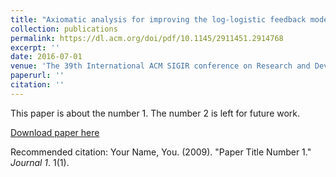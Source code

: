 ```yaml
---
title: "Axiomatic analysis for improving the log-logistic feedback model"
collection: publications
permalink: https://dl.acm.org/doi/pdf/10.1145/2911451.2914768
excerpt: ''
date: 2016-07-01
venue: 'The 39th International ACM SIGIR conference on Research and Development in Information Retrieval'
paperurl: ''
citation: ''
---
```

This paper is about the number 1. The number 2 is left for future work.

[Download paper here](http://academicpages.github.io/files/paper1.pdf)

Recommended citation: Your Name, You. (2009). "Paper Title Number 1." <i>Journal 1</i>. 1(1).
